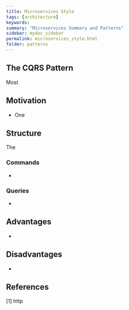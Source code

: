 ```yaml
---
title: Microservices Style
tags: [architecture]
keywords:
summary: "Microservices Summary and Patterns"
sidebar: mydoc_sidebar
permalink: microservices_style.html
folder: patterns
---
```


## The CQRS Pattern

Most 

## Motivation 

* One 

## Structure

The 

### Commands

* 

### Queries

* 

## Advantages

* 

## Disadvantages

* 
## References
[1] http